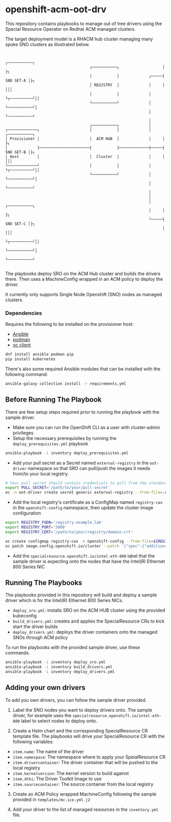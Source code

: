 # openshift-acm-oot-drv

This repository contains playbooks to manage out of tree drivers using the Special Resource Operator on Redhat ACM managed clusters.

The target deployment model is a RHACM hub cluster managing many spoke SNO clusters as illustrated below.

```

                                                                     ┌───────────┐
                                     ┌───────────┐                   │           ├┐
                                     │           │             ┌─────┤ SNO SET-A │├┐
                                     │ REGISTRY  │             │     │           │││
                                     │           │             │     └┬──────────┘││
                                     └───────────┘             │      └───────────┘│
                                                               │       └───────────┘
                                                               │
                                     ┌───────────┐             │
┌─────────────┐                      │           │             │     ┌───────────┐
│ Provisioner │                      │  ACM HUB  │             │     │           ├┐
│             ├──────────────────────┤           ├─────────────┼─────┤ SNO SET-B │├┐
│ Host        │                      │  Cluster  │             │     │           │││
└─────────────┘                      │           │             │     └┬──────────┘││
                                     └───────────┘             │      └───────────┘│
                                                               │       └───────────┘
                                                               │
                                                               │
                                                               │     ┌───────────┐
                                                               │     │           ├┐
                                                               └─────┤ SNO SET-C │├┐
                                                                     │           │││
                                                                     └┬──────────┘││
                                                                      └───────────┘│
                                                                       └───────────┘


```

The playbooks deploy SRO on the ACM Hub cluster and builds the drivers there.  Then uses a MachineConfig wrapped in an ACM policy to deploy the driver.

It currently only supports Single Node Openshift (SNO) nodes as managed clusters.

### Dependencies

Requires the following to be installed on the provisioner host:

- [Ansible](https://docs.ansible.com/ansible/latest/installation_guide/intro_installation.html#installing-ansible-on-specific-operating-systems)
- [podman](https://github.com/containers/podman/)
- [oc client](https://docs.openshift.com/container-platform/4.9/cli_reference/openshift_cli/getting-started-cli.html)

```bash
dnf install ansible podman pip
pip install kubernetes
```

There's also some required Ansible modules that can be installed with the following command:

```bash
ansible-galaxy collection install -r requirements.yml
```

## Before Running The Playbook

There are few setup steps required prior to running the playbook with the sample driver.

- Make sure you can run the OpenShift CLI as a user with cluster-admin privileges
- Setup the necessary prerequisites by running the `deploy_prerequisites.yml` playbook

```bash
ansible-playbook -i inventory deploy_prerequisites.yml
```
- Add your pull secret as a Secret named `external-registry` in the `oot-driver` namespace so that SRO can pull/push the images it needs from/to your local registry.

```bash
# Your pull secret should contain credentials to pull from the standard image registries as well as your local registry.
export PULL_SECRET='/path/to/your/pull-secret'
oc -n oot-driver create secret generic external-registry --from-file=.dockerconfigjson=${PULL_SECRET} --type=kubernetes.io/dockerconfigjson
```

- Add the local registry's certificate as a ConfigMap named `registry-cas` in the `openshift-config` namespace, then update the cluster image configuration

```bash
export REGISTRY_FQDN='registry.example.lab'
export REGISTRY_PORT='5000'
export REGISTRY_CERT='/path/to/your/registry/domain.crt'

oc create configmap registry-cas -n openshift-config --from-file=${REGISTRY_FQDN}..${REGISTRY_PORT}=${REGISTRY_CERT}
oc patch image.config.openshift.io/cluster --patch '{"spec":{"additionalTrustedCA":{"name":"registry-cas"}}}' --type=merge
```

- Add the `specialresource.openshift.io/intel-eth-800` label that the sample driver is expecting onto the nodes that have the Intel(R) Ethernet 800 Series NIC

## Running The Playbooks

The playbooks provided in this repository will build and deploy a sample driver which is for the Intel(R) Ethernet 800 Series NICs.

- `deploy_sro.yml`: installs SRO on the ACM HUB cluster using the provided kubeconfig
- `build_drivers.yml`: creates and applies the SpecialResource CRs to kick start the driver builds
- `deploy_drivers.yml`: deploys the driver containers onto the managed SNOs through ACM policy

To run the playbooks with the provided sample driver, use these commands.

```bash
ansible-playbook -i inventory deploy_sro.yml
ansible-playbook -i inventory build_drivers.yml
ansible-playbook -i inventory deploy_drivers.yml
```

## Adding your own drivers

To add you own drivers, you can follow the sample driver provided.

1. Label the SNO nodes you want to deploy drivers onto.  The sample driver, for example uses the `specialresource.openshift.io/intel-eth-800` label to select nodes to deploy onto.

2. Create a Helm chart and the corresponding SpecialResource CR template file.  The playbooks will drive your SpecialResource CR with the following variables:
- `item.name`: The name of the driver
- `item.namespace`: The namespace where to apply your SpeialResource CR
- `item.drivercontainer`: The driver container that will be pushed to the local registry
- `item.kernelversion`: The kernel version to build against
- `item.dtki`: The Driver Toolkit Image to use
- `item.sourcecontainer`: The source container from the local registry

3. Create an ACM Policy wrapped MachineConfig following the sample provided in `templates/mc-ice.yml.j2`

4. Add your driver to the list of managed resources in the `inventory.yml` file.

